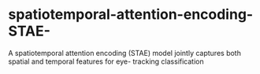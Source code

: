 # spatiotemporal-attention-encoding-STAE-
A spatiotemporal attention encoding (STAE) model  jointly captures both spatial and temporal features for eye- tracking classification
